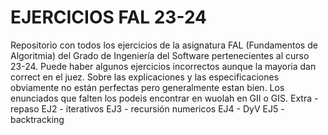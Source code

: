 # EJERCICIOS FAL 23-24
Repositorio con todos los ejercicios de la asignatura FAL (Fundamentos de Algoritmia) del Grado de Ingeniería del Software pertenecientes al curso 23-24. Puede haber algunos ejercicios incorrectos aunque la mayoria dan correct en el juez. Sobre las explicaciones y las especificaciones obviamente no están perfectas pero generalmente estan bien. Los enunciados que falten los podeis encontrar en wuolah en GII o GIS.
Extra - repaso
EJ2 - iterativos
EJ3 - recursión numericos
EJ4 - DyV
EJ5 - backtracking
